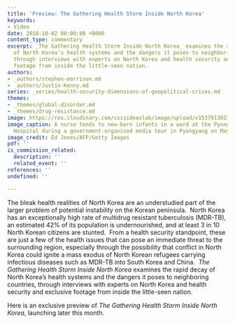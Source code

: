 ```yaml
---
title: 'Preview: The Gathering Health Storm Inside North Korea'
keywords:
- Video
date: 2018-10-02 00:00:00 +0000
content_type: commentary
excerpt: _The Gathering Health Storm Inside North Korea_ examines the rapid decay
  of North Korea’s health systems and the dangers it poses to neighboring countries,
  through interviews with experts on North Korea and health security and exclusive
  footage from inside the little-seen nation.
authors:
- _authors/stephen-morrison.md
- _authors/Justin-Kenny.md
series: _series/health-security-dimensions-of-geopolitical-crises.md
themes:
- _themes/global-disorder.md
- _themes/drug-resistance.md
image: https://res.cloudinary.com/csisideaslab/image/upload/v1537913031/health-commission/GettyImages-528833666.jpg
image_caption: A nurse tends to new-born infants in a ward at the Pyongyang Maternity
  Hospital during a government-organised media tour in Pyongyang on May 7, 2016.
image_credit: Ed Jones/AFP/Getty Images
pdf: ''
is_commission_related:
  description: ''
  related_event: ''
references: ''
undefined: ''

---
```

The bleak health realities of North Korea are an understudied part of the larger problem of potential instability on the Korean peninsula.  North Korea has an exceptionally high rate of multidrug resistant tuberculosis (MDR-TB), an estimated 42% of its population is undernourished, and at least 3 in 10 North Korean citizens are stunted.  From a health security standpoint, these are just a few of the health issues that can pose an immediate threat to the surrounding region, especially through the possibility that conflict in North Korea could ignite a mass exodus of North Korean refugees carrying infectious diseases such as MDR-TB into South Korea and China.  _The Gathering Health Storm Inside North Korea_ examines the rapid decay of North Korea’s health systems and the dangers it poses to neighboring countries, through interviews with experts on North Korea and health security and exclusive footage from inside the little-seen nation.

Here is an exclusive preview of _The Gathering Health Storm Inside North Korea_, launching later this month.